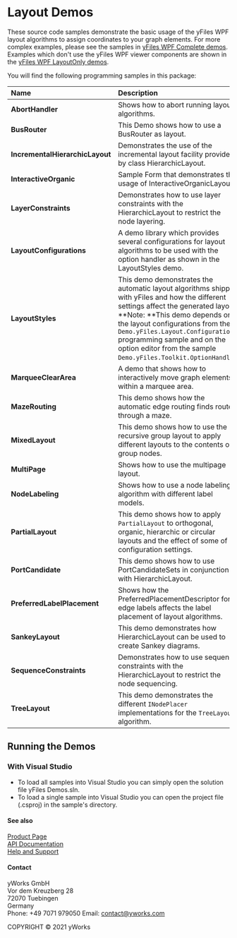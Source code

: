 
# Layout Demos
These source code samples demonstrate the basic usage of the yFiles WPF layout algorithms to assign coordinates to your graph elements. For more complex examples, please see the samples in [yFiles WPF Complete demos](../Complete). Examples which don't use the yFiles WPF viewer components are shown in the [yFiles WPF LayoutOnly demos](../LayoutOnly). 

You will find the following programming samples in this package: 


| Name | Description |
|:---|:---|
|**AbortHandler** | Shows how to abort running layout algorithms. |
|**BusRouter** | This Demo shows how to use a BusRouter as layout. |
|**IncrementalHierarchicLayout** | Demonstrates the use of the incremental layout facility provided by class HierarchicLayout. |
|**InteractiveOrganic** | Sample Form that demonstrates the usage of InteractiveOrganicLayout. |
|**LayerConstraints** | Demonstrates how to use layer constraints with the HierarchicLayout to restrict the node layering. |
|**LayoutConfigurations** | A demo library which provides several configurations for layout algorithms to be used with the option handler as shown in the LayoutStyles demo. |
|**LayoutStyles** | This demo demonstrates the automatic layout algorithms shipped with yFiles and how the different settings affect the generated layout. <br />**Note: **This demo depends on the layout configurations from the `Demo.yFiles.Layout.Configurations` programming sample and on the option editor from the sample `Demo.yFiles.Toolkit.OptionHandler`. |
|**MarqueeClearArea** | A demo that shows how to interactively move graph elements within a marquee area. |
|**MazeRouting** | This demo shows how the automatic edge routing finds routes through a maze. |
|**MixedLayout** | This demo shows how to use the recursive group layout to apply different layouts to the contents of group nodes. |
|**MultiPage** | Shows how to use the multipage layout. |
|**NodeLabeling** | Shows how to use a node labeling algorithm with different label models. |
|**PartialLayout** | This demo shows how to apply `PartialLayout` to orthogonal, organic, hierarchic or circular layouts and the effect of some of its configuration settings. |
|**PortCandidate** | This demo shows how to use PortCandidateSets in conjunction with HierarchicLayout. |
|**PreferredLabelPlacement** | Shows how the PreferredPlacementDescriptor for edge labels affects the label placement of layout algorithms. |
|**SankeyLayout** | This demo demonstrates how HierarchicLayout can be used to create Sankey diagrams. |
|**SequenceConstraints** | Demonstrates how to use sequence constraints with the HierarchicLayout to restrict the node sequencing. |
|**TreeLayout** | This demo demonstrates the different `INodePlacer` implementations for the `TreeLayout` algorithm. |

## Running the Demos

### With Visual Studio

* To load all samples into Visual Studio you can simply open the solution file yFiles Demos.sln. 
* To load a single sample into Visual Studio you can open the project file (.csproj) in the sample's directory. 




#### See also
[Product Page](https://www.yworks.com/products/yfileswpf)  
[API Documentation](https://docs.yworks.com/yfileswpf)    
[Help and Support](https://www.yworks.com/products/yfiles/support)


#### Contact
yWorks GmbH  
Vor dem Kreuzberg 28  
72070 Tuebingen  
Germany  
Phone: +49 7071 979050
Email: contact@yworks.com

COPYRIGHT &#x00A9; 2021 yWorks   


